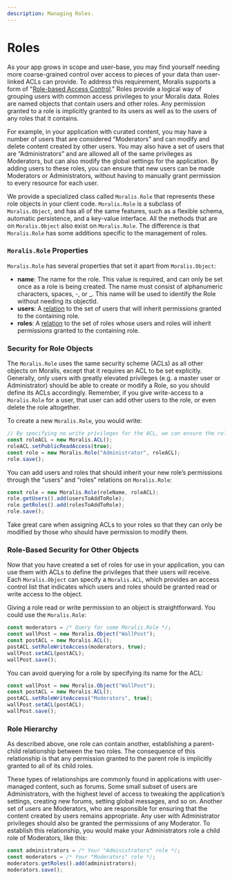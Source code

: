 ```yaml
---
description: Managing Roles.
---
```


# Roles

As your app grows in scope and user-base, you may find yourself needing more coarse-grained control over access to pieces of your data than user-linked ACLs can provide. To address this requirement, Moralis supports a form of "[Role-based Access Control](https://en.wikipedia.org/wiki/Role-based_access_control)." Roles provide a logical way of grouping users with common access privileges to your Moralis data. Roles are named objects that contain users and other roles. Any permission granted to a role is implicitly granted to its users as well as to the users of any roles that it contains.

For example, in your application with curated content, you may have a number of users that are considered “Moderators” and can modify and delete content created by other users. You may also have a set of users that are “Administrators” and are allowed all of the same privileges as Moderators, but can also modify the global settings for the application. By adding users to these roles, you can ensure that new users can be made Moderators or Administrators, without having to manually grant permission to every resource for each user.

We provide a specialized class called `Moralis.Role` that represents these role objects in your client code. `Moralis.Role` is a subclass of `Moralis.Object`, and has all of the same features, such as a flexible schema, automatic persistence, and a key-value interface. All the methods that are on `Moralis.Object` also exist on `Moralis.Role`. The difference is that `Moralis.Role` has some additions specific to the management of roles.

### `Moralis.Role` Properties <a href="parserole-properties" id="parserole-properties"></a>

`Moralis.Role` has several properties that set it apart from `Moralis.Object`:

* **name**: The name for the role. This value is required, and can only be set once as a role is being created. The name must consist of alphanumeric characters, spaces, -, or \_. This name will be used to identify the Role without needing its objectId.
* **users**: A [relation](objects.md#relational-data) to the set of users that will inherit permissions granted to the containing role.
* **roles**: A [relation](objects.md#relational-data) to the set of roles whose users and roles will inherit permissions granted to the containing role.

### Security for Role Objects <a href="security-for-role-objects" id="security-for-role-objects"></a>

The `Moralis.Role` uses the same security scheme (ACLs) as all other objects on Moralis, except that it requires an ACL to be set explicitly. Generally, only users with greatly elevated privileges (e.g. a master user or Administrator) should be able to create or modify a Role, so you should define its ACLs accordingly. Remember, if you give write-access to a `Moralis.Role` for a user, that user can add other users to the role, or even delete the role altogether.

To create a new `Moralis.Role`, you would write:

```javascript
// By specifying no write privileges for the ACL, we can ensure the role cannot be altered.
const roleACL = new Moralis.ACL();
roleACL.setPublicReadAccess(true);
const role = new Moralis.Role("Administrator", roleACL);
role.save();
```

You can add users and roles that should inherit your new role’s permissions through the “users” and “roles” relations on `Moralis.Role`:

```javascript
const role = new Moralis.Role(roleName, roleACL);
role.getUsers().add(usersToAddToRole);
role.getRoles().add(rolesToAddToRole);
role.save();
```

Take great care when assigning ACLs to your roles so that they can only be modified by those who should have permission to modify them.

### Role-Based Security for Other Objects <a href="role-based-security-for-other-objects" id="role-based-security-for-other-objects"></a>

Now that you have created a set of roles for use in your application, you can use them with ACLs to define the privileges that their users will receive. Each `Moralis.Object` can specify a `Moralis.ACL`, which provides an access control list that indicates which users and roles should be granted read or write access to the object.

Giving a role read or write permission to an object is straightforward. You could use the `Moralis.Role`:

```javascript
const moderators = /* Query for some Moralis.Role */;
const wallPost = new Moralis.Object("WallPost");
const postACL = new Moralis.ACL();
postACL.setRoleWriteAccess(moderators, true);
wallPost.setACL(postACL);
wallPost.save();
```

You can avoid querying for a role by specifying its name for the ACL:

```javascript
const wallPost = new Moralis.Object("WallPost");
const postACL = new Moralis.ACL();
postACL.setRoleWriteAccess("Moderators", true);
wallPost.setACL(postACL);
wallPost.save();
```

### Role Hierarchy <a href="role-hierarchy" id="role-hierarchy"></a>

As described above, one role can contain another, establishing a parent-child relationship between the two roles. The consequence of this relationship is that any permission granted to the parent role is implicitly granted to all of its child roles.

These types of relationships are commonly found in applications with user-managed content, such as forums. Some small subset of users are Administrators, with the highest level of access to tweaking the application’s settings, creating new forums, setting global messages, and so on. Another set of users are Moderators, who are responsible for ensuring that the content created by users remains appropriate. Any user with Administrator privileges should also be granted the permissions of any Moderator. To establish this relationship, you would make your Administrators role a child role of Moderators, like this:

```javascript
const administrators = /* Your "Administrators" role */;
const moderators = /* Your "Moderators" role */;
moderators.getRoles().add(administrators);
moderators.save();
```
